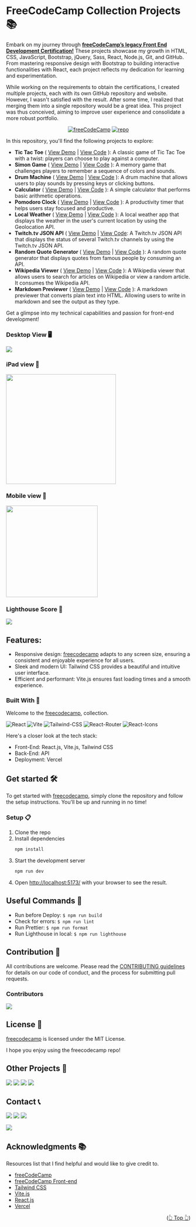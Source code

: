 <div id="top"></div>

# FreeCodeCamp Collection Projects 📚

Embark on my journey through **[freeCodeCamp’s legacy Front End Development Certification!](https://www.freecodecamp.org/certification/1diazdev/legacy-front-end)** These projects showcase my growth in HTML, CSS, JavaScript, Bootstrap, jQuery, Sass, React, Node.js, Git, and GitHub. From mastering responsive design with Bootstrap to building interactive functionalities with React, each project reflects my dedication for learning and experimentation.

While working on the requirements to obtain the certifications, I created multiple projects, each with its own GitHub repository and website. However, I wasn't satisfied with the result. After some time, I realized that merging them into a single repository would be a great idea. This project was thus conceived, aiming to improve user experience and consolidate a more robust portfolio.

<div align="center">

[![freeCodeCamp](https://img.shields.io/badge/View%20Demo-000?style=for-the-badge&logo=Google-Chrome&logoColor=white)](https://freecodecamp.jpdiaz.dev/)
[![repo](https://img.shields.io/badge/View%20Code-000?style=for-the-badge&logo=GitHub&logoColor=white)](https://stackblitz.com/github.com/JuanPabloDiaz/freecodecamp)

</div>

In this repository, you'll find the following projects to explore:

- **Tic Tac Toe** ( [View Demo](https://tictactoe.jpdiaz.dev/) | [View Code](https://stackblitz.com/github.com/JuanPabloDiaz/ticTacToe) ): A classic game of Tic Tac Toe with a twist: players can choose to play against a computer.
- **Simon Game** ( [View Demo](https://simon.jpdiaz.dev/) | [View Code](https://stackblitz.com/github.com/JuanPabloDiaz/simonGame) ): A memory game that challenges players to remember a sequence of colors and sounds.
- **Drum Machine** ( [View Demo](https://drum.jpdiaz.dev/) | [View Code](https://stackblitz.com/github.com/JuanPabloDiaz/drumMachine) ): A drum machine that allows users to play sounds by pressing keys or clicking buttons.
- **Calculator** ( [View Demo](https://math.jpdiaz.dev/) | [View Code](https://stackblitz.com/github.com/JuanPabloDiaz/calculator) ): A simple calculator that performs basic arithmetic operations.
- **Pomodoro Clock** ( [View Demo](https://25.jpdiaz.dev/) | [View Code](https://stackblitz.com/github.com/JuanPabloDiaz/25-5_clock) ): A productivity timer that helps users stay focused and productive.
- **Local Weather** ( [View Demo](https://weather.jpdiaz.dev/) | [View Code](https://stackblitz.com/github.com/JuanPabloDiaz/weather) ): A local weather app that displays the weather in the user's current location by using the Geolocation API.
- **Twitch.tv JSON API** ( [View Demo](https://twitch.jpdiaz.dev/) | [View Code](https://stackblitz.com/github.com/JuanPabloDiaz/twitch): A Twitch.tv JSON API that displays the status of several Twitch.tv channels by using the Twitch.tv JSON API.
- **Random Quote Generator** ( [View Demo](https://quote.jpdiaz.dev/) | [View Code](https://stackblitz.com/github.com/JuanPabloDiaz/random-quote-generator) ): A random quote generator that displays quotes from famous people by consuming an API.
- **Wikipedia Viewer** ( [View Demo](https://wiki.jpdiaz.dev/) | [View Code](https://stackblitz.com/github.com/JuanPabloDiaz/wikipediaViewer) ): A Wikipedia viewer that allows users to search for articles on Wikipedia or view a random article. It consumes the Wikipedia API.
- **Markdown Previewer** ( [View Demo](https://markdown.jpdiaz.dev/) | [View Code](https://stackblitz.com/github.com/JuanPabloDiaz/markdownPreviewer) ): A markdown previewer that converts plain text into HTML. Allowing users to write in markdown and see the output as they type.

Get a glimpse into my technical capabilities and passion for front-end development!

### Desktop View 🖥️

<img src="./src/assets/images/desktop.png" width="" />

### iPad view 📱

<img src="./src/assets/images/ipad.png" width="300" />

### Mobile view 📱

<img src="./src/assets/images/phone.png" width="250" />

### Lighthouse Score 🚀

<img src="./src/assets/images/lighthouse.jpg" />

## Features:

- Responsive design: [freecodecamp](https://freecodecamp.jpdiaz.dev) adapts to any screen size, ensuring a consistent and enjoyable experience for all users.
- Sleek and modern UI: Tailwind CSS provides a beautiful and intuitive user interface.
- Efficient and performant: Vite.js ensures fast loading times and a smooth experience.

### Built With 🔑

Welcome to the [freecodecamp](https://freecodecamp.jpdiaz.dev), collection.

![React](https://img.shields.io/badge/React-61DAFB.svg?style=for-the-badge&logo=React&logoColor=black)
![Vite](https://img.shields.io/badge/Vite-646CFF.svg?style=for-the-badge&logo=Vite&logoColor=white)
![Tailwind-CSS](https://img.shields.io/badge/Tailwind%20CSS-06B6D4.svg?style=for-the-badge&logo=Tailwind-CSS&logoColor=white)
![React-Router](https://img.shields.io/badge/React%20Router-CA4245.svg?style=for-the-badge&logo=React-Router&logoColor=white)
![React-Icons](https://img.shields.io/badge/React%20Icons-00D8FF.svg?style=for-the-badge&logo=React-Icons&logoColor=white)

Here's a closer look at the tech stack:

- Front-End: React.js, Vite.js, Tailwind CSS
- Back-End: API
- Deployment: Vercel

## Get started 🛠️

To get started with [freecodecamp](https://freecodecamp.jpdiaz.dev), simply clone the repository and follow the setup instructions. You'll be up and running in no time!

### Setup 📋

1. Clone the repo
2. Install dependencies
   ```sh
   npm install
   ```
3. Start the development server
   ```sh
   npm run dev
   ```
4. Open [http://localhost:5173/](http://localhost:5173/) with your browser to see the result.

## Useful Commands 🧰

- Run before Deploy: `$ npm run build`
- Check for errors: `$ npm run lint`
- Run Prettier: `$ npm run format`
- Run Lighthouse in local: `$ npm run lighthouse`

## Contribution 🤝

All contributions are welcome. Please read the [CONTRIBUTING guidelines](CONTRIBUTING.md) for details on our code of conduct, and the process for submitting pull requests.

### Contributors

<a href="https://github.com/JuanPabloDiaz/freecodecamp/graphs/contributors"><img src="https://contrib.rocks/image?repo=JuanPabloDiaz/freecodecamp" /></a><!-- Made with [contrib.rocks](https://contrib.rocks). -->

## License 📜

[freecodecamp](https://freecodecamp.jpdiaz.dev) is licensed under the MIT License.

I hope you enjoy using the freecodecamp repo!

<!-- OTHER PROJECTS -->

## Other Projects 🚀

![](https://img.shields.io/badge/Platzi_Repos-121f3d?style=for-the-badge&logo=Platzi&logoColor=98CA3F)
[![](https://img.shields.io/badge/2021-222?style=for-the-badge)](https://github.com/JuanPabloDiaz/platzi/tree/main/2021)
[![](https://img.shields.io/badge/2022-222?style=for-the-badge)](https://github.com/JuanPabloDiaz/platzi/tree/main/2022)
[![](https://img.shields.io/badge/2023-222?style=for-the-badge)](https://github.com/JuanPabloDiaz/platzi/tree/main/2023)

<!-- CONTACT -->

## Contact 📞

[![](https://img.shields.io/badge/@1diazdev-fff?style=for-the-badge&logo=linkedin&logoColor=0A66C2)](https://www.linkedin.com/in/1diazdev/)
[![](https://img.shields.io/badge/@1diazdev-fff?style=for-the-badge&logo=Twitter&logoColor=1DA1F2)](https://www.twitter.com/1diazdev)
[![](https://img.shields.io/badge/Gmail-fff?style=for-the-badge&logo=gmail&logoColor=EA4335)](mailto:juan.diaz93@hotmail.com)

[![](https://img.shields.io/badge/Platzi_Profile-121f3d?style=for-the-badge&logo=Platzi&logoColor=98CA3F)](https://platzi.com/p/DiazJuan/)

<!-- ACKNOWLEDGMENTS -->

## Acknowledgments 📚

Resources list that I find helpful and would like to give credit to.

- [freeCodeCamp](https://www.freecodecamp.org/)
- [freeCodeCamp Front-end](https://www.freecodecamp.org/learn/front-end-development-libraries/)
- [Tailwind CSS](https://tailwindcss.com/)
- [Vite.js](https://vitejs.dev/)
- [React.js](https://reactjs.org/)
- [Vercel](https://vercel.com/)

<p align="right">(<a href="#top">👆 Top 👆</a>)</p>

